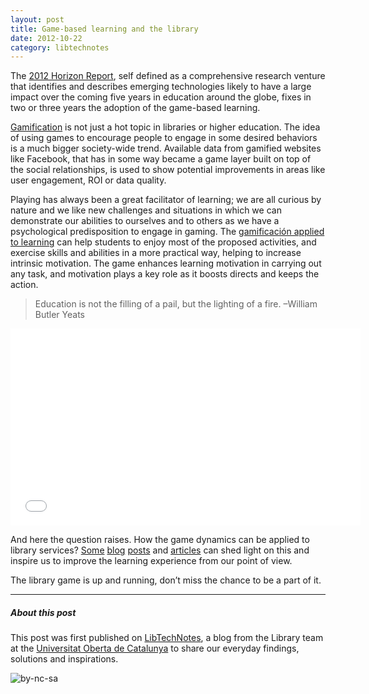 ```yaml
---
layout: post
title: Game-based learning and the library
date: 2012-10-22
category: libtechnotes
---
```


The [2012 Horizon Report](http://www.educause.edu/library/resources/2012-horizon-report), self defined as a comprehensive research venture that identifies and describes emerging technologies likely to have a large impact over the coming five years in education around the globe, fixes in two or three years the adoption of the game-based learning.

[Gamification](http://en.wikipedia.org/wiki/Gamification) is not just a hot topic in libraries or higher education. The idea of using games to encourage people to engage in some desired behaviors is a much bigger society-wide trend. Available data from gamified websites like Facebook, that has in some way became a game layer built on top of the social relationships, is used to show potential improvements in areas like user engagement, ROI or data quality.

Playing has always been a great facilitator of learning; we are all curious by nature and we like new challenges and situations in which we can demonstrate our abilities to ourselves and to others as we have a psychological predisposition to engage in gaming. The [gamificación applied to learning](http://www.newmedia.org/game-based-learning--what-it-is-why-it-works-and-where-its-going.html) can help students to enjoy most of the proposed activities, and exercise skills and abilities in a more practical way, helping to increase intrinsic motivation. The game enhances learning motivation in carrying out any task, and motivation plays a key role as it boosts directs and keeps the action.

> Education is not the filling of a pail, but the lighting of a fire. –William Butler Yeats

<iframe width="560" height="315" src="//www.youtube.com/embed/UdUclLUDxRg?rel=0" frameborder="0" allowfullscreen></iframe>

And here the question raises. How the game dynamics can be applied to library services? [Some](http://acrl.ala.org/techconnect/?p=1333) [blog](http://inkandvellum.com/blog/2012/05/gamification-and-library-organization/) [posts](http://acrl.ala.org/techconnect/?p=1633) and [articles](http://eprints.hud.ac.uk/11938/) can shed light on this and inspire us to improve the learning experience from our point of view.

The library game is up and running, don’t miss the chance to be a part of it.

---

##### About this post

This post was first published on [LibTechNotes](http://labs.biblioteca.uoc.edu/), a blog from the Library team at the [Universitat Oberta de Catalunya](http://www.uoc.edu/) to share our everyday findings, solutions and inspirations.

![by-nc-sa](http://i.creativecommons.org/l/by-nc-sa/3.0/88x31.png)